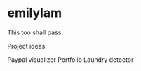 emilylam
========

This too shall pass.

Project ideas:

Paypal visualizer
Portfolio
Laundry detector